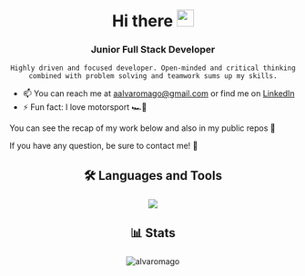# <h1 align="center">Hi there <img src="https://raw.githubusercontent.com/iampavangandhi/iampavangandhi/master/gifs/Hi.gif" width="30px" /></h1>

### <h3 align="center">**Junior Full Stack Developer**</h3>
<div align="center">

  `Highly driven and focused developer. Open-minded and critical thinking combined with problem solving and teamwork sums up my skills.`
  
</div>


- 📫 You can reach me at aalvaromago@gmail.com or find me on [LinkedIn](https://www.linkedin.com/in/aalvaromago)
- ⚡ Fun fact: I love motorsport 🏎️💨

You can see the recap of my work below and also in my public repos 👀

If you have any question, be sure to contact me! 🤙

## <p align="center">🛠️ Languages and Tools</p>
<p align="center">
  <a href="https://skillicons.dev">
    <img src="https://skillicons.dev/icons?i=html,css,js,ts,angular,bootstrap,java,php,nodejs,python,mysql,mongodb,git,eclipse,vscode" />
  </a>
</p>

## <p align="center">📊 Stats</p>
<p align="center"> <img src="https://github-readme-stats.vercel.app/api/top-langs/?username=alvaromago&theme=dark&layout=compact&langs_count=9" alt="alvaromago" /> </p>
